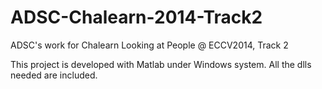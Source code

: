 ADSC-Chalearn-2014-Track2
=========================

ADSC's work for Chalearn Looking at People @ ECCV2014, Track 2

This project is developed with Matlab under Windows system.
All the dlls needed are included.
